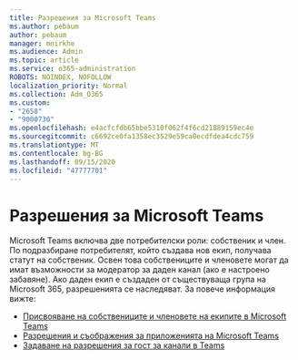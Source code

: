 ```yaml
---
title: Разрешения за Microsoft Teams
ms.author: pebaum
author: pebaum
manager: mnirkhe
ms.audience: Admin
ms.topic: article
ms.service: o365-administration
ROBOTS: NOINDEX, NOFOLLOW
localization_priority: Normal
ms.collection: Adm_O365
ms.custom:
- "2658"
- "9000730"
ms.openlocfilehash: e4acfcfdb65bbe5310f062f4f6cd21889159ec4e
ms.sourcegitcommit: c6692ce0fa1358ec3529e59ca0ecdfdea4cdc759
ms.translationtype: MT
ms.contentlocale: bg-BG
ms.lasthandoff: 09/15/2020
ms.locfileid: "47777701"
---
```

# <a name="microsoft-teams-permissions"></a>Разрешения за Microsoft Teams

Microsoft Teams включва две потребителски роли: собственик и член. По подразбиране потребителят, който създава нов екип, получава статут на собственик. Освен това собствениците и членовете могат да имат възможности за модератор за даден канал (ако е настроено забавяне). Ако даден екип е създаден от съществуваща група на Microsoft 365, разрешенията се наследяват. За повече информация вижте:

- [Присвояване на собствениците и членовете на екипите в Microsoft Teams](https://docs.microsoft.com/microsoftteams/assign-roles-permissions)
- [Разрешения и съображения за приложенията на Microsoft Teams](https://docs.microsoft.com/microsoftteams/app-permissions)
- [Задаване на разрешения за гост за канали в Teams](https://support.office.com/article/4756c468-2746-4bfd-a582-736d55fcc169)
